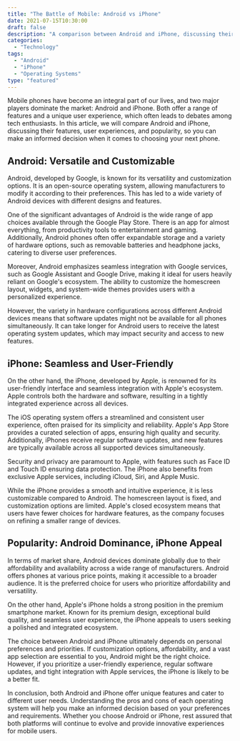 ```yaml
--- 
title: "The Battle of Mobile: Android vs iPhone" 
date: 2021-07-15T10:30:00 
draft: false 
description: "A comparison between Android and iPhone, discussing their features, user experiences, and popularity." 
categories: 
  - "Technology" 
tags: 
  - "Android" 
  - "iPhone" 
  - "Operating Systems" 
type: "featured" 
--- 
```


Mobile phones have become an integral part of our lives, and two major players dominate the market: Android and iPhone. Both offer a range of features and a unique user experience, which often leads to debates among tech enthusiasts. In this article, we will compare Android and iPhone, discussing their features, user experiences, and popularity, so you can make an informed decision when it comes to choosing your next phone.

## Android: Versatile and Customizable

Android, developed by Google, is known for its versatility and customization options. It is an open-source operating system, allowing manufacturers to modify it according to their preferences. This has led to a wide variety of Android devices with different designs and features.

One of the significant advantages of Android is the wide range of app choices available through the Google Play Store. There is an app for almost everything, from productivity tools to entertainment and gaming. Additionally, Android phones often offer expandable storage and a variety of hardware options, such as removable batteries and headphone jacks, catering to diverse user preferences.

Moreover, Android emphasizes seamless integration with Google services, such as Google Assistant and Google Drive, making it ideal for users heavily reliant on Google's ecosystem. The ability to customize the homescreen layout, widgets, and system-wide themes provides users with a personalized experience.

However, the variety in hardware configurations across different Android devices means that software updates might not be available for all phones simultaneously. It can take longer for Android users to receive the latest operating system updates, which may impact security and access to new features.

## iPhone: Seamless and User-Friendly

On the other hand, the iPhone, developed by Apple, is renowned for its user-friendly interface and seamless integration with Apple's ecosystem. Apple controls both the hardware and software, resulting in a tightly integrated experience across all devices.

The iOS operating system offers a streamlined and consistent user experience, often praised for its simplicity and reliability. Apple's App Store provides a curated selection of apps, ensuring high quality and security. Additionally, iPhones receive regular software updates, and new features are typically available across all supported devices simultaneously.

Security and privacy are paramount to Apple, with features such as Face ID and Touch ID ensuring data protection. The iPhone also benefits from exclusive Apple services, including iCloud, Siri, and Apple Music.

While the iPhone provides a smooth and intuitive experience, it is less customizable compared to Android. The homescreen layout is fixed, and customization options are limited. Apple's closed ecosystem means that users have fewer choices for hardware features, as the company focuses on refining a smaller range of devices.

## Popularity: Android Dominance, iPhone Appeal

In terms of market share, Android devices dominate globally due to their affordability and availability across a wide range of manufacturers. Android offers phones at various price points, making it accessible to a broader audience. It is the preferred choice for users who prioritize affordability and versatility.

On the other hand, Apple's iPhone holds a strong position in the premium smartphone market. Known for its premium design, exceptional build quality, and seamless user experience, the iPhone appeals to users seeking a polished and integrated ecosystem.

The choice between Android and iPhone ultimately depends on personal preferences and priorities. If customization options, affordability, and a vast app selection are essential to you, Android might be the right choice. However, if you prioritize a user-friendly experience, regular software updates, and tight integration with Apple services, the iPhone is likely to be a better fit.

In conclusion, both Android and iPhone offer unique features and cater to different user needs. Understanding the pros and cons of each operating system will help you make an informed decision based on your preferences and requirements. Whether you choose Android or iPhone, rest assured that both platforms will continue to evolve and provide innovative experiences for mobile users.
